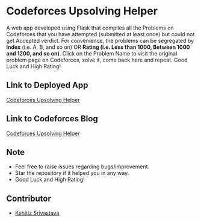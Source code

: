 # Codeforces Upsolving Helper
A web app developed using Flask that compiles all the Problems on Codeforces that you have attempted (submitted at least once) but could not get Accepted verdict. For convenience, the problems can be segregated by <b>Index</b> (i.e. A, B, and so on) OR <b>Rating (i.e. Less than 1000, Between 1000 and 1200, and so on)</b>. Click on the Problem Name to visit the original problem page on Codeforces, solve it, come back here and repeat. Good Luck and High Rating!

## Link to Deployed App
<a href="https://codeforces-upsolving-helper.herokuapp.com/">Codeforces Upsolving Helper</a>

## Link to Codeforces Blog
<a href="https://codeforces.com/blog/entry/79917">Codeforces Upsolving Helper</a>

## Note
* Feel free to raise issues regarding bugs/improvement.
* Star the repository if it helped you in any way.
* Good Luck and High Rating!

## Contributor
* <a href="https://github.com/pirateksh">Kshitiz Srivastava</a>
